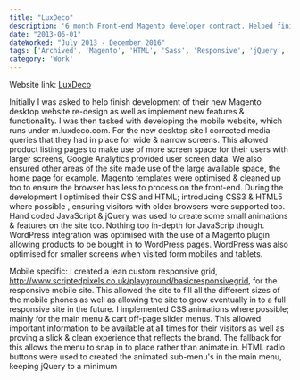 ```yaml
---
title: "LuxDeco"
description: '6 month Front-end Magento developer contract. Helped finish up their re-design as well as improving & building features/functionality.'
date: "2013-06-01"
dateWorked: "July 2013 - December 2016"
tags: ['Archived', 'Magento', 'HTML', 'Sass', 'Responsive', 'jQuery', 'Magento', 'Freelance']
category: 'Work'
---
```


Website link: [LuxDeco](https://www.luxdeco.com "www.luxdec.com")

Initially I was asked to help finish development of their new Magento desktop website re-design as well as  implement new features & functionality. I was then tasked with developing the mobile website, which runs under m.luxdeco.com. For the new desktop site I corrected media-queries that they had in place for wide & narrow screens. This allowed product listing pages to make use of more screen space for their users with larger screens, Google Analytics provided user screen data. We also ensured other areas of the site made use of the large available space, the home page for example. Magento templates were optimised & cleaned up too to ensure the browser has less to process on the front-end. During the development I optimised their CSS and HTML; introducing CSS3 & HTML5 where possible , ensuring visitors with older browsers were supported too. Hand coded JavaScript & jQuery was used to create some small animations & features on the site too. Nothing too in-depth for JavaScrip though. WordPress integration was optimised with the use of a Magento plugin allowing products to be bought in to WordPress pages. WordPress was also optimised for smaller screens when visited form mobiles and tablets.

Mobile specific:
I created a lean custom responsive grid, http://www.scriptedpixels.co.uk/playground/basicresponsivegrid, for the responsive mobile site. This allowed the site to fill all the different sizes of the mobile phones as well as allowing the site to grow eventually in to a full responsive site in the future. I implemented CSS animations where possible; mainly for the main menu & cart off-page slider menus. This allowed important information to be available at all times for their visitors as well as proving a slick & clean experience that reflects the brand. The fallback for this allows the menu to snap in to place rather than animate in. HTML radio buttons were used to created the animated sub-menu's in the main menu, keeping jQuery to a minimum